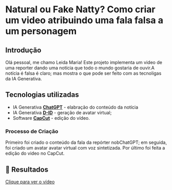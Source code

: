 # Natural ou Fake Natty? Como criar um video atribuindo uma fala falsa a um personagem

##  Introdução

Olá pessoal, me chamo Leida Maria!
Este projeto implementa um video de uma reporter dando uma notícia que todo o mundo gostaria de ouvir.A notícia é falsa é claro; mas mostra o que pode ser feito com as tecnoligas da IA Generativa.

## Tecnologias utilizadas 

- IA Generativa **[ChatGPT](https://chat.openai.com)** - elabração do conteúdo da notícia
- IA Generativa **[D-ID](https://www.d-id.com)** - geração de avatar virtual;
- Software **[CapCut](https://www.capcut.com/my-edit?from_page=landing_page&enter_from=login&start_tab=video)** - edição do vídeo.

### Processo de Criação
Primeiro foi criado o conteúdo da fala da repórter nobChatGPT; em seguida, foi criado um avatar avatar virtual com voz sintetizada. Por último foi feita a edição do video no CapCut.


## 🚀 Resultados

<a href="https://github.com/leidamaria/natty-or-not/blob/main/Video_noticia.mp4"> Clique para ver o vídeo </a>

